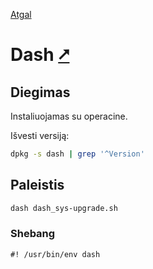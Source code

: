 [Atgal](./readme.md)

# Dash [&#x2B67;](https://manned.org/dash.1)

## Diegimas

Instaliuojamas su operacine.

Išvesti versiją:

```bash
dpkg -s dash | grep '^Version'
```

## Paleistis

```bash
dash dash_sys-upgrade.sh
```

### Shebang

```shebang
#! /usr/bin/env dash
```
